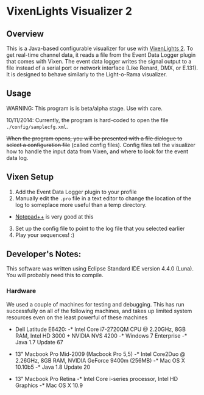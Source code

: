 VixenLights Visualizer 2
========================

Overview
--------

This is a Java-based configurable visualizer for use with [VixenLights 2](http://www.vixenlights.com/downloads/vixen-2-downloads/). To get real-time channel data, it reads a file from the Event Data Logger plugin that comes with Vixen. The event data logger writes the signal output to a file instead of a serial port or network interface (Like Renard, DMX, or E.131).
It is designed to behave similarly to the Light-o-Rama visualizer.

Usage
-----

WARNING: This program is is beta/alpha stage.  Use with care.

10/11/2014:
Currently, the program is hard-coded to open the file `./config/samplecfg.xml`.

~~When the program opens, you will be presented with a file dialogue to select a configuration file~~ (called config files). Config files tell the visualizer how to handle the input data from Vixen, and where to look for the event data log. 

Vixen Setup
-----------

1. Add the Event Data Logger plugin to your profile
2. Manually edit the `.pro` file in a text editor to change the location of the log to someplace more useful than a temp directory.
  - [Notepad++](http://notepad-plus-plus.org/) is very good at this
3. Set up the config file to point to the log file that you selected earlier
4. Play your sequences! :)

Developer's Notes:
------------------

This software was written using Eclipse Standard IDE version 4.4.0 (Luna).  You will probably need this to compile.

### Hardware

We used a couple of machines for testing and debugging.  This has run successfully on all of the following machines, and takes up limited system resources even on the least powerful of these machines

 * Dell Latitude E6420:
 -* Intel Core i7-2720QM CPU @ 2.20GHz, 8GB RAM, Intel HD 3000 + NVIDIA NVS 4200
 -* Windows 7 Enterprise
 -* Java 1.7 Update 67

 * 13" Macbook Pro Mid-2009 (Macbook Pro 5,5)
 -* Intel Core2Duo @ 2.26GHz, 8GB RAM, NVIDIA GeForce 9400m (256MB)
 -* Mac OS X 10.10b5
 -* Java 1.8 Update 20

 * 13" Macbook Pro Retina
 -* Intel Core i-series processor, Intel HD Graphics
 -* Mac OS X 10.9